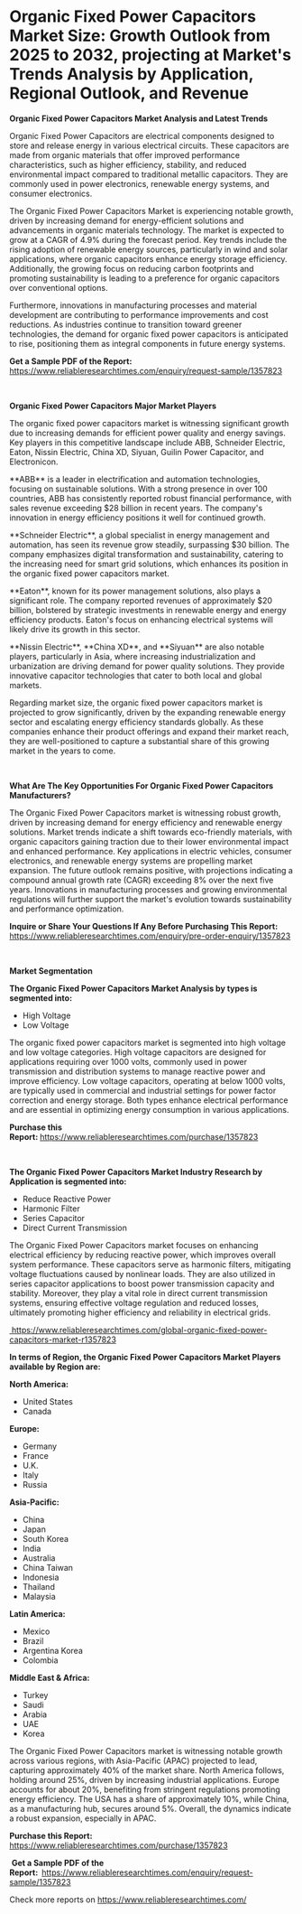 <p><h1>Organic Fixed Power Capacitors Market Size: Growth Outlook from 2025 to 2032, projecting at Market's Trends Analysis by Application, Regional Outlook, and Revenue</h1></p><p><strong>Organic Fixed Power Capacitors Market Analysis and Latest Trends</strong></p>
<p><p>Organic Fixed Power Capacitors are electrical components designed to store and release energy in various electrical circuits. These capacitors are made from organic materials that offer improved performance characteristics, such as higher efficiency, stability, and reduced environmental impact compared to traditional metallic capacitors. They are commonly used in power electronics, renewable energy systems, and consumer electronics.</p><p>The Organic Fixed Power Capacitors Market is experiencing notable growth, driven by increasing demand for energy-efficient solutions and advancements in organic materials technology. The market is expected to grow at a CAGR of 4.9% during the forecast period. Key trends include the rising adoption of renewable energy sources, particularly in wind and solar applications, where organic capacitors enhance energy storage efficiency. Additionally, the growing focus on reducing carbon footprints and promoting sustainability is leading to a preference for organic capacitors over conventional options. </p><p>Furthermore, innovations in manufacturing processes and material development are contributing to performance improvements and cost reductions. As industries continue to transition toward greener technologies, the demand for organic fixed power capacitors is anticipated to rise, positioning them as integral components in future energy systems.</p></p>
<p><strong>Get a Sample PDF of the Report:&nbsp;</strong> <a href="https://www.reliableresearchtimes.com/enquiry/request-sample/1357823?utm_campaign=2771&utm_medium=2&utm_source=Github&utm_content=ia&utm_term=11042025&utm_id=organic-fixed-power-capacitors">https://www.reliableresearchtimes.com/enquiry/request-sample/1357823</a></p>
<p>&nbsp;</p>
<p><strong>Organic Fixed Power Capacitors Major Market Players</strong></p>
<p><p>The organic fixed power capacitors market is witnessing significant growth due to increasing demands for efficient power quality and energy savings. Key players in this competitive landscape include ABB, Schneider Electric, Eaton, Nissin Electric, China XD, Siyuan, Guilin Power Capacitor, and Electronicon.</p><p>**ABB** is a leader in electrification and automation technologies, focusing on sustainable solutions. With a strong presence in over 100 countries, ABB has consistently reported robust financial performance, with sales revenue exceeding $28 billion in recent years. The company's innovation in energy efficiency positions it well for continued growth.</p><p>**Schneider Electric**, a global specialist in energy management and automation, has seen its revenue grow steadily, surpassing $30 billion. The company emphasizes digital transformation and sustainability, catering to the increasing need for smart grid solutions, which enhances its position in the organic fixed power capacitors market.</p><p>**Eaton**, known for its power management solutions, also plays a significant role. The company reported revenues of approximately $20 billion, bolstered by strategic investments in renewable energy and energy efficiency products. Eaton's focus on enhancing electrical systems will likely drive its growth in this sector.</p><p>**Nissin Electric**, **China XD**, and **Siyuan** are also notable players, particularly in Asia, where increasing industrialization and urbanization are driving demand for power quality solutions. They provide innovative capacitor technologies that cater to both local and global markets.</p><p>Regarding market size, the organic fixed power capacitors market is projected to grow significantly, driven by the expanding renewable energy sector and escalating energy efficiency standards globally. As these companies enhance their product offerings and expand their market reach, they are well-positioned to capture a substantial share of this growing market in the years to come.</p></p>
<p>&nbsp;</p>
<p><strong>What Are The Key Opportunities For Organic Fixed Power Capacitors Manufacturers?</strong></p>
<p><p>The Organic Fixed Power Capacitors market is witnessing robust growth, driven by increasing demand for energy efficiency and renewable energy solutions. Market trends indicate a shift towards eco-friendly materials, with organic capacitors gaining traction due to their lower environmental impact and enhanced performance. Key applications in electric vehicles, consumer electronics, and renewable energy systems are propelling market expansion. The future outlook remains positive, with projections indicating a compound annual growth rate (CAGR) exceeding 8% over the next five years. Innovations in manufacturing processes and growing environmental regulations will further support the market's evolution towards sustainability and performance optimization.</p></p>
<p><strong>Inquire or Share Your Questions If Any Before Purchasing This Report:</strong> <a href="https://www.reliableresearchtimes.com/enquiry/pre-order-enquiry/1357823?utm_campaign=2771&utm_medium=2&utm_source=Github&utm_content=ia&utm_term=11042025&utm_id=organic-fixed-power-capacitors">https://www.reliableresearchtimes.com/enquiry/pre-order-enquiry/1357823</a></p>
<p>&nbsp;</p>
<p><strong>Market Segmentation</strong></p>
<p><strong>The Organic Fixed Power Capacitors Market Analysis by types is segmented into:</strong></p>
<p><ul><li>High Voltage</li><li>Low Voltage</li></ul></p>
<p><p>The organic fixed power capacitors market is segmented into high voltage and low voltage categories. High voltage capacitors are designed for applications requiring over 1000 volts, commonly used in power transmission and distribution systems to manage reactive power and improve efficiency. Low voltage capacitors, operating at below 1000 volts, are typically used in commercial and industrial settings for power factor correction and energy storage. Both types enhance electrical performance and are essential in optimizing energy consumption in various applications.</p></p>
<p><strong>Purchase this Report:&nbsp;</strong><a href="https://www.reliableresearchtimes.com/purchase/1357823?utm_campaign=2771&utm_medium=2&utm_source=Github&utm_content=ia&utm_term=11042025&utm_id=organic-fixed-power-capacitors">https://www.reliableresearchtimes.com/purchase/1357823</a></p>
<p>&nbsp;</p>
<p><strong>The Organic Fixed Power Capacitors Market Industry Research by Application is segmented into:</strong></p>
<p><ul><li>Reduce Reactive Power</li><li>Harmonic Filter</li><li>Series Capacitor</li><li>Direct Current Transmission</li></ul></p>
<p><p>The Organic Fixed Power Capacitors market focuses on enhancing electrical efficiency by reducing reactive power, which improves overall system performance. These capacitors serve as harmonic filters, mitigating voltage fluctuations caused by nonlinear loads. They are also utilized in series capacitor applications to boost power transmission capacity and stability. Moreover, they play a vital role in direct current transmission systems, ensuring effective voltage regulation and reduced losses, ultimately promoting higher efficiency and reliability in electrical grids.</p></p>
<p><a href="https://www.reliableresearchtimes.com/global-organic-fixed-power-capacitors-market-r1357823?utm_campaign=2771&utm_medium=2&utm_source=Github&utm_content=ia&utm_term=11042025&utm_id=organic-fixed-power-capacitors">&nbsp;https://www.reliableresearchtimes.com/global-organic-fixed-power-capacitors-market-r1357823</a></p>
<p><strong>In terms of Region, the Organic Fixed Power Capacitors Market Players available by Region are:</strong></p>
<p>
    <p> <strong> North America: </strong>
        <ul>
            <li>United States</li>
            <li>Canada</li>
        </ul>
        </p> 
    <p> <strong> Europe: </strong>
        <ul>
            <li>Germany</li>
            <li>France</li>
            <li>U.K.</li>
            <li>Italy</li>
            <li>Russia</li>
        </ul>
        </p> 
    <p> <strong> Asia-Pacific: </strong>
        <ul>
            <li>China</li>
            <li>Japan</li>
            <li>South Korea</li>
            <li>India</li>
            <li>Australia</li>
            <li>China Taiwan</li>
            <li>Indonesia</li>
            <li>Thailand</li>
            <li>Malaysia</li>
        </ul>
        </p> 
    <p> <strong> Latin America: </strong>
        <ul>
            <li>Mexico</li>
            <li>Brazil</li>
            <li>Argentina Korea</li>
            <li>Colombia</li>
        </ul>
        </p> 
    <p> <strong> Middle East & Africa: </strong>
        <ul>
            <li>Turkey</li>
            <li>Saudi</li>
            <li>Arabia</li>
            <li>UAE</li>
            <li>Korea</li>
        </ul>
    </p>
    </p>
<p><p>The Organic Fixed Power Capacitors market is witnessing notable growth across various regions, with Asia-Pacific (APAC) projected to lead, capturing approximately 40% of the market share. North America follows, holding around 25%, driven by increasing industrial applications. Europe accounts for about 20%, benefiting from stringent regulations promoting energy efficiency. The USA has a share of approximately 10%, while China, as a manufacturing hub, secures around 5%. Overall, the dynamics indicate a robust expansion, especially in APAC.</p></p>
<p><strong>Purchase this Report: </strong><a href="https://www.reliableresearchtimes.com/purchase/1357823?utm_campaign=2771&utm_medium=2&utm_source=Github&utm_content=ia&utm_term=11042025&utm_id=organic-fixed-power-capacitors">https://www.reliableresearchtimes.com/purchase/1357823</a></p>
<p>&nbsp;<strong>Get a Sample PDF of the Report:&nbsp;&nbsp;</strong><a href="https://www.reliableresearchtimes.com/enquiry/request-sample/1357823?utm_campaign=2771&utm_medium=2&utm_source=Github&utm_content=ia&utm_term=11042025&utm_id=organic-fixed-power-capacitors">https://www.reliableresearchtimes.com/enquiry/request-sample/1357823</a></p>
<p><strong></strong></p>
<p>Check more reports on <a href="https://www.reliableresearchtimes.com/?utm_campaign=2771&utm_medium=2&utm_source=Github&utm_content=ia&utm_term=11042025&utm_id=organic-fixed-power-capacitors">https://www.reliableresearchtimes.com/</a></p>
